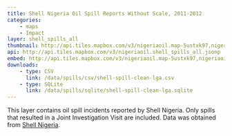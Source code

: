 ```yaml
---
title: Shell Nigeria Oil Spill Reports Without Scale, 2011-2012
categories: 
    - maps
    - Impact
layer: shell_spills_all
thumbnail: http://api.tiles.mapbox.com/v3/nigeriaoil.map-5ustxk97,nigeriaoil.shell_spills_all/6/33/30.png128
api: http://api.tiles.mapbox.com/v3/nigeriaoil.shell_spills_all.jsonp
embed: http://api.tiles.mapbox.com/v3/nigeriaoil.map-5ustxk97,nigeriaoil.shell_spills_all.html
downloads:
    - type: CSV
      link: /data/spills/csv/shell-spill-clean-lga.csv
    - type: SQLite
      link: /data/spills/sqlite/shell-spill-clean-lga.sqlite
---
```

<p>This layer contains oil spill incidents reported by Shell Nigeria. Only spills that resulted in a Joint Investigation Visit are included. Data was obtained from <a href="http://shell.com.ng/">Shell Nigeria</a>.</p>
